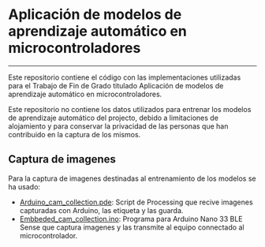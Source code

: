# Aplicación de modelos de aprendizaje automático en microcontroladores

---
Este repositorio contiene el código con las implementaciones utilizadas para el Trabajo de Fin de Grado titulado
Aplicación de modelos de aprendizaje automático en microcontroladores.

Este repositorio no contiene los datos utilizados para entrenar los modelos de aprendizaje automático del projecto,
debido a limitaciones de alojamiento y para conservar la privacidad de las personas que han contribuido en la captura
de los mismos.

## Captura de imagenes
Para la captura de imagenes destinadas al entrenamiento de los modelos se ha usado:
- [Arduino_cam_collection.pde](https://github.com/dainelli98/tfg-tinyml/blob/main/image%20capture/Arduino_cam_collection.pde):
  Script de Processing que recive imagenes capturadas con Arduino, las etiqueta y las guarda.
- [Embbeded_cam_collection.ino](https://github.com/dainelli98/tfg-tinyml/blob/main/image%20capture/Embbeded_cam_collection/Embbeded_cam_collection.ino):
  Programa para Arduino Nano 33 BLE Sense que captura imagenes y las transmite al equipo connectado al microcontrolador.